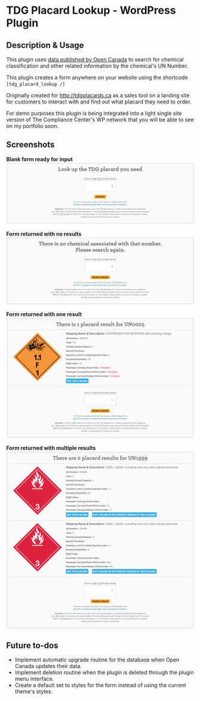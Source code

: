 # TDG Placard Lookup - WordPress Plugin

## Description & Usage
This plugin uses [data published by Open Canada](https://open.canada.ca/data/en/dataset/197260f1-b5dc-4f53-a036-2541cff379eb) to search for chemical classification and other related information by the chemical's UN Number.


This plugin creates a form anywhere on your website using the shortcode `[tdg_placard_lookup /]`

Originally created for http://tdgplacards.ca as a sales tool on a landing site for customers to interact with and find out what placard they need to order.

For demo purposes this plugin is being integrated into a light single site version of The Compliance Center's WP network that you will be able to see on my portfolio soon.

## Screenshots

**Blank form ready for input**
![Blank form ready for input](screenshots/form-ready.png)

**Form returned with no results**
![Form returned with no results](screenshots/form-no-result.png)

**Form returned with one result**
![Form returned with one result](screenshots/form-one-result.png)

**Form returned with multiple results**
![Form returned with multiple results](screenshots/form-multiple-results.png)

## Future to-dos
- Implement automatic upgrade routine for the database when Open Canada updates their data.
- Implement deletion routine when the plugin is deleted through the plugin menu interface.
- Create a default set to styles for the form instead of using the current theme's styles.
